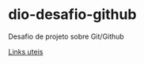 # dio-desafio-github
Desafio de projeto sobre Git/Github

[Links uteis](https://www.markdownguide.org/cheat-sheet/)
